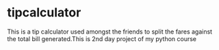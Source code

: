 # tipcalculator
This is a tip calculator used amongst the friends to split the fares against the total bill generated.This is 2nd day project of my python course
